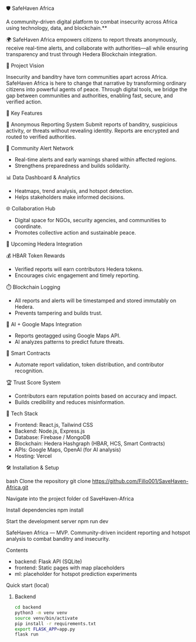 
🛡️ SafeHaven Africa

A community-driven digital platform to combat insecurity across Africa using technology, data, and blockchain.**

🌍 SafeHaven Africa empowers citizens to report threats anonymously, receive real-time alerts, and collaborate with authorities—all while ensuring transparency and trust through Hedera Blockchain integration.


 📌 Project Vision

Insecurity and banditry have torn communities apart across Africa. SafeHaven Africa is here to change that narrative by transforming ordinary citizens into powerful agents of peace. Through digital tools, we bridge the gap between communities and authorities, enabling fast, secure, and verified action.

 🚀 Key Features

 🔐 Anonymous Reporting System
 Submit reports of banditry, suspicious activity, or threats without revealing identity.
Reports are encrypted and routed to verified authorities.

 📢 Community Alert Network
- Real-time alerts and early warnings shared within affected regions.
- Strengthens preparedness and builds solidarity.

📊 Data Dashboard & Analytics
- Heatmaps, trend analysis, and hotspot detection.
- Helps stakeholders make informed decisions.

 🌐 Collaboration Hub
- Digital space for NGOs, security agencies, and communities to coordinate.
- Promotes collective action and sustainable peace.

🔗 Upcoming Hedera Integration

💰 HBAR Token Rewards
- Verified reports will earn contributors Hedera tokens.
- Encourages civic engagement and timely reporting.

⏱️ Blockchain Logging
- All reports and alerts will be timestamped and stored immutably on Hedera.
- Prevents tampering and builds trust.

📍 AI + Google Maps Integration
- Reports geotagged using Google Maps API.
- AI analyzes patterns to predict future threats.

🧠 Smart Contracts
- Automate report validation, token distribution, and contributor recognition.

🏆 Trust Score System
- Contributors earn reputation points based on accuracy and impact.
- Builds credibility and reduces misinformation.

 🧰 Tech Stack

- Frontend: React.js, Tailwind CSS
- Backend: Node.js, Express.js
- Database: Firebase / MongoDB
- Blockchain: Hedera Hashgraph (HBAR, HCS, Smart Contracts)
- APIs: Google Maps, OpenAI (for AI analysis)
- Hosting: Vercel

🛠️ Installation & Setup

bash
Clone the repository
git clone https://github.com/Fillo001/SaveHaven-Africa.git

Navigate into the project folder
cd SaveHaven-Africa

 Install dependencies
npm install

Start the development server
npm run dev

SafeHaven Africa — MVP. Community-driven incident reporting and hotspot analysis to combat banditry and insecurity.

Contents
- backend: Flask API (SQLite)
- frontend: Static pages with map placeholders
- ml: placeholder for hotspot prediction experiments

Quick start (local)
1. Backend
   ```bash
   cd backend
   python3 -m venv venv
   source venv/bin/activate
   pip install -r requirements.txt
   export FLASK_APP=app.py
   flask run
